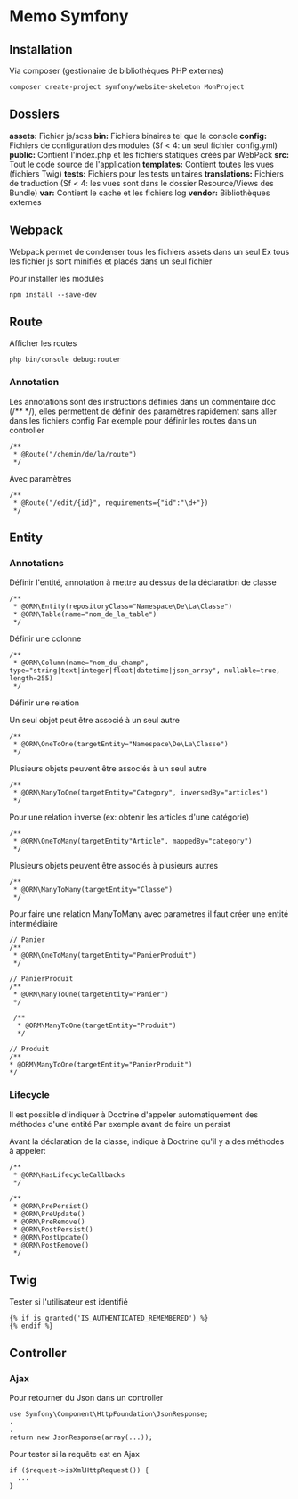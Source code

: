 # Memo Symfony
## Installation
Via composer (gestionaire de bibliothèques PHP externes)
```
composer create-project symfony/website-skeleton MonProject
```

## Dossiers
**assets:** Fichier js/scss
**bin:** Fichiers binaires tel que la console
**config:** Fichiers de configuration des modules (Sf < 4: un seul fichier config.yml)
**public:** Contient l'index.php et les fichiers statiques créés par WebPack
**src:** Tout le code source de l'application
**templates:** Contient toutes les vues (fichiers Twig)
**tests:** Fichiers pour les tests unitaires
**translations:** Fichiers de traduction (Sf < 4: les vues sont dans le dossier Resource/Views des Bundle)
**var:** Contient le cache et les fichiers log
**vendor:** Bibliothèques externes

## Webpack
Webpack permet de condenser tous les fichiers assets dans un seul
Ex tous les fichier js sont minifiés et placés dans un seul fichier

Pour installer les modules 
```
npm install --save-dev
```

## Route
Afficher les routes
```
php bin/console debug:router
```

### Annotation
Les annotations sont des instructions définies dans un commentaire doc (/** */), elles permettent de définir des paramètres rapidement sans aller dans les fichiers config
Par exemple pour définir les routes dans un controller
```
/**
 * @Route("/chemin/de/la/route")
 */
```
Avec paramètres
```
/**
 * @Route("/edit/{id}", requirements={"id":"\d+"})
 */
```

## Entity

### Annotations
Définir l'entité, annotation à mettre au dessus de la déclaration de classe
```
/**
 * @ORM\Entity(repositoryClass="Namespace\De\La\Classe")
 * @ORM\Table(name="nom_de_la_table")
 */
```

Définir une colonne
```
/**
 * @ORM\Column(name="nom_du_champ", type="string|text|integer|float|datetime|json_array", nullable=true, length=255)
 */
```

Définir une relation

Un seul objet peut être associé à un seul autre
```
/**
 * @ORM\OneToOne(targetEntity="Namespace\De\La\Classe")
 */
```

Plusieurs objets peuvent être associés à un seul autre
```
/**
 * @ORM\ManyToOne(targetEntity="Category", inversedBy="articles")
 */
```
Pour une relation inverse (ex: obtenir les articles d'une catégorie)

```
/**
 * @ORM\OneToMany(targetEntity"Article", mappedBy="category")
 */
``` 

Plusieurs objets peuvent être associés à plusieurs autres
```
/**
 * @ORM\ManyToMany(targetEntity="Classe")
 */
```

Pour faire une relation ManyToMany avec paramètres il faut créer une entité intermédiaire
```
// Panier
/**
 * @ORM\OneToMany(targetEntity="PanierProduit")
 */
```
```
// PanierProduit
/**
 * @ORM\ManyToOne(targetEntity="Panier")
 */

 /**
  * @ORM\ManyToOne(targetEntity="Produit")
  */
```
 ```
// Produit
/**
 * @ORM\ManyToOne(targetEntity="PanierProduit")
 */
```

### Lifecycle

Il est possible d'indiquer à Doctrine d'appeler automatiquement des méthodes d'une entité
Par exemple avant de faire un persist

Avant la déclaration de la classe, indique à Doctrine qu'il y a des méthodes à appeler:
```
/**
 * @ORM\HasLifecycleCallbacks
 */
```

```
/**
 * @ORM\PrePersist()
 * @ORM\PreUpdate()
 * @ORM\PreRemove()
 * @ORM\PostPersist()
 * @ORM\PostUpdate()
 * @ORM\PostRemove()
 */
```
## Twig
Tester si l'utilisateur est identifié
```
{% if is_granted('IS_AUTHENTICATED_REMEMBERED') %}
{% endif %}
```

## Controller

### Ajax
Pour retourner du Json dans un controller
```
use Symfony\Component\HttpFoundation\JsonResponse;
.
.
return new JsonResponse(array(...));
```

Pour tester si la requête est en Ajax
```
if ($request->isXmlHttpRequest()) {
  ...
}
``` 